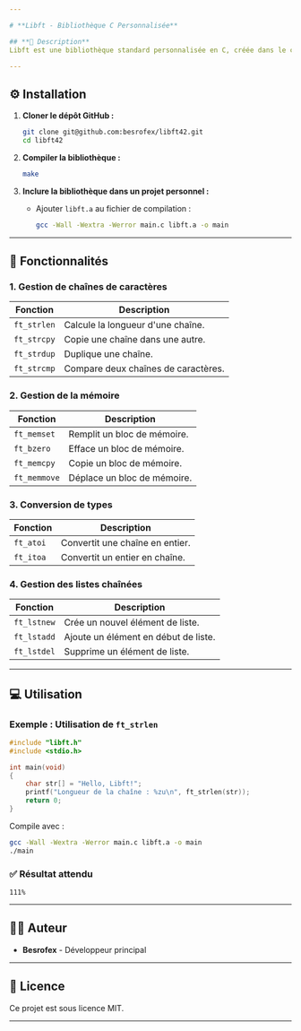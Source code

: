 ```yaml
---

# **Libft - Bibliothèque C Personnalisée**  

## **📖 Description**  
Libft est une bibliothèque standard personnalisée en C, créée dans le cadre du programme 42. Elle réimplémente plusieurs fonctions de la bibliothèque standard C ainsi que des fonctions utilitaires supplémentaires, facilitant le développement de projets plus complexes.  

---
```


## **⚙️ Installation**  

1. **Cloner le dépôt GitHub :**  
   ```bash
   git clone git@github.com:besrofex/libft42.git
   cd libft42
   ```

2. **Compiler la bibliothèque :**  
   ```bash
   make
   ```

3. **Inclure la bibliothèque dans un projet personnel :**  
   - Ajouter `libft.a` au fichier de compilation :  
     ```bash
     gcc -Wall -Wextra -Werror main.c libft.a -o main
     ```

---

## **🚀 Fonctionnalités**  

### **1. Gestion de chaînes de caractères**  
| Fonction       | Description                          |
|----------------|--------------------------------------|
| `ft_strlen`    | Calcule la longueur d'une chaîne.   |
| `ft_strcpy`    | Copie une chaîne dans une autre.    |
| `ft_strdup`    | Duplique une chaîne.                |
| `ft_strcmp`    | Compare deux chaînes de caractères. |

### **2. Gestion de la mémoire**  
| Fonction       | Description                          |
|----------------|--------------------------------------|
| `ft_memset`    | Remplit un bloc de mémoire.         |
| `ft_bzero`     | Efface un bloc de mémoire.          |
| `ft_memcpy`    | Copie un bloc de mémoire.           |
| `ft_memmove`   | Déplace un bloc de mémoire.         |

### **3. Conversion de types**  
| Fonction       | Description                          |
|----------------|--------------------------------------|
| `ft_atoi`      | Convertit une chaîne en entier.     |
| `ft_itoa`      | Convertit un entier en chaîne.      |

### **4. Gestion des listes chaînées**  
| Fonction       | Description                          |
|----------------|--------------------------------------|
| `ft_lstnew`    | Crée un nouvel élément de liste.    |
| `ft_lstadd`    | Ajoute un élément en début de liste.|
| `ft_lstdel`    | Supprime un élément de liste.       |

---

## **💻 Utilisation**  

### **Exemple : Utilisation de `ft_strlen`**  

```c
#include "libft.h"
#include <stdio.h>

int main(void)
{
    char str[] = "Hello, Libft!";
    printf("Longueur de la chaîne : %zu\n", ft_strlen(str));
    return 0;
}
```

Compile avec :  

```bash
gcc -Wall -Wextra -Werror main.c libft.a -o main
./main
```

### **✅ Résultat attendu**  

```text
111%
```

---

## **👨‍💻 Auteur**  
- **Besrofex** - Développeur principal  

---

## **📜 Licence**  
Ce projet est sous licence MIT.  

---
